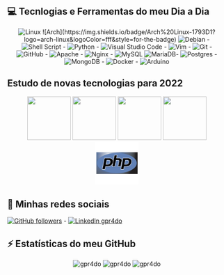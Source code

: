 ## 💻 Tecnlogias e Ferramentas do meu Dia a Dia
<div align="center">
<img alt="Linux" src="https://img.shields.io/badge/Linux-FCC624?style=for-the-badge&logo=linux&logoColor=black" /> ![Arch](https://img.shields.io/badge/Arch%20Linux-1793D1?logo=arch-linux&logoColor=fff&style=for-the-badge) <img alt="Debian" src="https://img.shields.io/badge/Debian-D70A53?style=for-the-badge&logo=debian&logoColor=white" /> - <img alt="Shell Script" src="https://img.shields.io/badge/shell_script-%23121011.svg?style=for-the-badge&logo=gnu-bash&logoColor=white"/> - <img alt="Python" src="https://img.shields.io/badge/python-%2314354C.svg?style=for-the-badge&logo=python&logoColor=white"/> - <img alt="Visual Studio Code" src="https://img.shields.io/badge/VisualStudioCode-0078d7.svg?style=for-the-badge&logo=visual-studio-code&logoColor=white"/> - <img alt="Vim" src="https://img.shields.io/badge/VIM-%2311AB00.svg?style=for-the-badge&logo=vim&logoColor=white"/> - <img alt="Git" src="https://img.shields.io/badge/git-%23F05033.svg?style=for-the-badge&logo=git&logoColor=white"/> - <img alt="GitHub" src="https://img.shields.io/badge/github-%23121011.svg?style=for-the-badge&logo=github&logoColor=white"/> - <img alt="Apache" src="https://img.shields.io/badge/apache-%23D42029.svg?style=for-the-badge&logo=apache&logoColor=white"/> - <img alt="Nginx" src="https://img.shields.io/badge/nginx-%23009639.svg?style=for-the-badge&logo=nginx&logoColor=white"/> - <img alt="MySQL" src="https://img.shields.io/badge/mysql-%2300f.svg?style=for-the-badge&logo=mysql&logoColor=white"/> <img alt="MariaDB" src="https://img.shields.io/badge/MariaDB-003545?style=for-the-badge&logo=mariadb&logoColor=white" />- <img alt="Postgres" src ="https://img.shields.io/badge/postgres-%23316192.svg?style=for-the-badge&logo=postgresql&logoColor=white"/> - <img alt="MongoDB" src ="https://img.shields.io/badge/MongoDB-%234ea94b.svg?style=for-the-badge&logo=mongodb&logoColor=white"/> - <img alt="Docker" src="https://img.shields.io/badge/docker-%230db7ed.svg?style=for-the-badge&logo=docker&logoColor=white"/> - <img alt="Arduino" src="https://img.shields.io/badge/-Arduino-00979D?style=for-the-badge&logo=Arduino&logoColor=white"/>
</div>

## Estudo de novas tecnologias para 2022
<div align="center">
<img src="https://cdn.jsdelivr.net/gh/devicons/devicon/icons/vagrant/vagrant-original.svg" width="100" height="100" /> <img src="https://cdn.jsdelivr.net/gh/devicons/devicon/icons/docker/docker-original-wordmark.svg" width="100" height="100" /> <img src="https://cdn.jsdelivr.net/gh/devicons/devicon/icons/kubernetes/kubernetes-plain-wordmark.svg" width="100" height="100" /> <img src="https://cdn.jsdelivr.net/gh/devicons/devicon/icons/python/python-original-wordmark.svg" width="100" height="100" /> <img src="https://github.com/devicons/devicon/blob/v2.15.1/icons/php/php-original.svg" width="100" height="100" />
</div>

## 🚀 Minhas redes sociais 
[![GitHub followers](https://img.shields.io/github/followers/gpr4do?label=GitHub&logo=Github&style=for-the-badge)](https://github.com/gpr4do/) - [![LinkedIn gpr4do](https://img.shields.io/badge/LinkedIn-0077B5?style=for-the-badge&logo=linkedin&logoColor=white)](https://www.linkedin.com/in/gpr4do/) 

## ⚡ Estatísticas do meu GitHub
<div align="center">
<img src="https://github-readme-stats.vercel.app/api/top-langs?username=gpr4do&show_icons=true&theme=dark&locale=en&layout=compact" alt="gpr4do"/>
<img src="https://github-readme-stats.vercel.app/api?username=gpr4do&show_icons=true&theme=dark&locale=en" alt="gpr4do"/>
<img src="https://github-readme-streak-stats.herokuapp.com/?user=gpr4do&theme=dark" alt="gpr4do"/>
</div>
